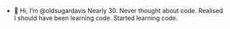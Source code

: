 - 👋 Hi, I’m @oldsugardavis
Nearly 30. Never thought about code.
Realised I should have been learning code.
Started learning code.
